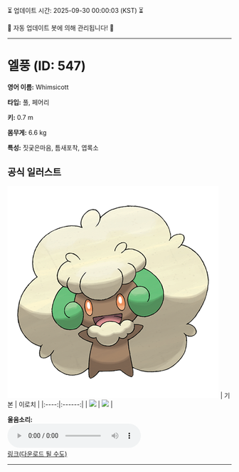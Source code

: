 
⏳ 업데이트 시간: 2025-09-30 00:00:03 (KST) ⏳

🤖 자동 업데이트 봇에 의해 관리됩니다! 🤖

---

# 엘풍 (ID: 547)
**영어 이름:** Whimsicott

**타입:** 풀, 페어리

**키:** 0.7 m

**몸무게:** 6.6 kg

**특성:** 짓궂은마음, 틈새포착, 엽록소

## 공식 일러스트
![](https://raw.githubusercontent.com/PokeAPI/sprites/master/sprites/pokemon/other/official-artwork/547.png)
| 기본 | 이로치 |
|:----:|:------:|
| <img src="http://play.pokemonshowdown.com/sprites/ani/whimsicott.gif" width="200"> | <img src="http://play.pokemonshowdown.com/sprites/ani-shiny/whimsicott.gif" width="200"> |

**울음소리:**<br><audio controls src="https://raw.githubusercontent.com/PokeAPI/cries/main/cries/pokemon/latest/547.ogg"></audio><br> [링크(다운로드 될 수도)](https://raw.githubusercontent.com/PokeAPI/cries/main/cries/pokemon/latest/547.ogg)


---
